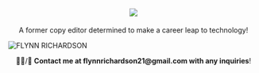 <h1 align="center">
  <img src="https://readme-typing-svg.demolab.com?font=Righteous&size=35&pause=1000&color=199BB6&center=true&vCenter=true&random=false&width=435&lines=Hi+there%F0%9F%91%8B%F0%9F%8F%BD!;I'm+Flynn+Richardson!">
</h1>
<p align="center">A former copy editor determined to make a career leap to technology!</p> 

![FLYNN RICHARDSON](https://github.com/ftrichardson/ftrichardson/assets/141296571/571b9fbb-6bb3-47ae-92d9-7f9d67fef15f)
<br>
<p align="center">
👨‍💻/💬 <b>Contact me at flynnrichardson21@gmail.com with any inquiries</b>!<br>
</p>
